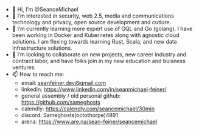 - 👋 Hi, I’m @SeanceMichael
- 👀 I’m interested in security, web 2.5, media and communications technology and privacy, open source development and cutlure.
- 🌱 I’m currently learning more expert use of GQL and Go (golang). I have been working in Docker and Kubernetes along with agnostic cloud solutions. I am flexing towards learning Rust, Scala, and new data infrastructure solutions. 
- 💞️ I’m looking to collaborate on new projects, new career industry and contract labor, and have folks join in my new education and buisness ventures.
- 📫 How to reach me: 
  - email: seanfeiner.dev@gmail.com
  - linkedin: https://www.linkedin.com/in/seanmichael-feiner/
  - general assembly / old personal github: https://github.com/sameghosts
  - calendly: https://calendly.com/seancemichael/30min
  - discord: Sameghosts(octothorpe)4891
  - arena: https://www.are.na/sean-feiner/seancemichael

<!---
SeanceMichael/SeanceMichael is a ✨ special ✨ repository because its `README.md` (this file) appears on your GitHub profile.
You can click the Preview link to take a look at your changes.
--->
